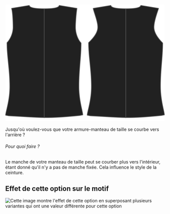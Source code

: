 ![Échancrure emmanchure arrière](backinset.svg)

Jusqu'où voulez-vous que votre armure-manteau de taille se courbe vers l'arrière ?

<Note>

###### Pour quoi faire ?

Le manche de votre manteau de taille peut se courber plus vers l'intérieur, étant donné qu'il n'y a pas de manche fixée.
Cela influence le style de la ceinture.

</Note>

## Effet de cette option sur le motif

![Cette image montre l'effet de cette option en superposant plusieurs variantes qui ont une valeur différente pour cette option](wahid\_backinset\_sample.svg "Effet de cette option sur le motif")

